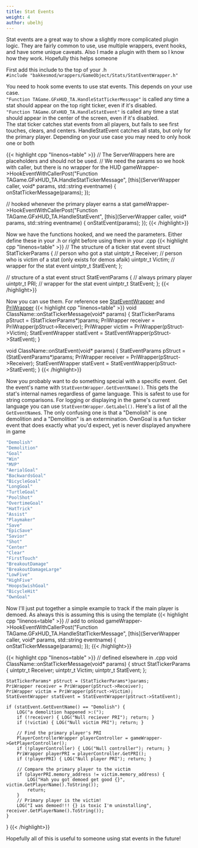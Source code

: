 ```yaml
---
title: Stat Events
weight: 4
author: ubelhj
---
```


Stat events are a great way to show a slightly more complicated plugin logic. They are fairly common to use, use multiple wrappers, event hooks, and have some unique caveats. Also I made a plugin with them so I know how they work. Hopefully this helps someone

First add this include to the top of your .h  
`#include "bakkesmod/wrappers/GameObject/Stats/StatEventWrapper.h"`

You need to hook some events to use stat events. This depends on your use case.  
`"Function TAGame.GFxHUD_TA.HandleStatTickerMessage"` is called any time a stat should appear on the top right ticker, even if it's disabled.  
`"Function TAGame.GFxHUD_TA.HandleStatEvent"` is called any time a stat should appear in the center of the screen, even if it's disabled.  
The stat ticker catches stat events from all players, but fails to see first touches, clears, and centers. 
HandleStatEvent catches all stats, but only for the primary player. Depending on your use case you may need to only hook one or both

{{< highlight cpp "linenos=table" >}}
// The ServerWrappers here are placeholders and should not be used. 
//  We need the params so we hook with caller, but there is no wrapper for the HUD
gameWrapper->HookEventWithCallerPost<ServerWrapper>("Function TAGame.GFxHUD_TA.HandleStatTickerMessage",
    [this](ServerWrapper caller, void* params, std::string eventname) {
        onStatTickerMessage(params);
    });

// hooked whenever the primary player earns a stat
gameWrapper->HookEventWithCallerPost<ServerWrapper>("Function TAGame.GFxHUD_TA.HandleStatEvent",
    [this](ServerWrapper caller, void* params, std::string eventname) {
        onStatEvent(params);
    });
{{< /highlight>}}

Now we have the functions hooked, and we need the parameters. Either define these in your .h or right before using them in your .cpp
{{< highlight cpp "linenos=table" >}}
// The structure of a ticker stat event
struct StatTickerParams {
    // person who got a stat
    uintptr_t Receiver;
    // person who is victim of a stat (only exists for demos afaik)
    uintptr_t Victim;
    // wrapper for the stat event
    uintptr_t StatEvent;
};

// structure of a stat event
struct StatEventParams {
    // always primary player
    uintptr_t PRI;
    // wrapper for the stat event
    uintptr_t StatEvent;
};
{{< /highlight>}}

Now you can use them. For reference see [StatEventWrapper](/bakkesmod_api/Classes/Wrappers/GameObject/Stats/StatEventWrapper/) and [PriWrapper](/bakkesmod_api/Classes/Wrappers/GameObject/PriWrapper/)
{{< highlight cpp "linenos=table" >}}
void ClassName::onStatTickerMessage(void* params) {
    StatTickerParams pStruct = (StatTickerParams*)params;
    PriWrapper receiver = PriWrapper(pStruct->Receiver);
    PriWrapper victim = PriWrapper(pStruct->Victim);
    StatEventWrapper statEvent = StatEventWrapper(pStruct->StatEvent);
}

void ClassName::onStatEvent(void* params) {
    StatEventParams pStruct = (StatEventParams*)params;
    PriWrapper receiver = PriWrapper(pStruct->Receiver);
    StatEventWrapper statEvent = StatEventWrapper(pStruct->StatEvent);
}
{{< /highlight>}}

Now you probably want to do something special with a specific event. Get the event's name with `StatEventWrapper.GetEventName()`. This gets the stat's internal names regardless of game language. This is safest to use for string comparisons. For logging or displaying in the game's current language you can use `StatEventWrapper.GetLabel()`. Here's a list of all the `GetEventName`s. The only confusing one is that a "Demolish" is one demolition and a "Demolition" is an extermination. OwnGoal is a fun ticker event that does exactly what you'd expect, yet is never displayed anywhere in game
```cpp
"Demolish"
"Demolition"
"Goal"
"Win"
"MVP"
"AerialGoal"
"BackwardsGoal"
"BicycleGoal"
"LongGoal"
"TurtleGoal"
"PoolShot"
"OvertimeGoal"
"HatTrick"
"Assist"
"Playmaker"
"Save"
"EpicSave"
"Savior"
"Shot"
"Center"
"Clear"
"FirstTouch"
"BreakoutDamage"
"BreakoutDamageLarge"
"LowFive"
"HighFive"
"HoopsSwishGoal"
"BicycleHit"
"OwnGoal"
```

Now I'll just put together a simple example to track if the main player is demoed. As always this is assuming this is using the template
{{< highlight cpp "linenos=table" >}}
// add to onload 
gameWrapper->HookEventWithCallerPost<ServerWrapper>("Function TAGame.GFxHUD_TA.HandleStatTickerMessage",
    [this](ServerWrapper caller, void* params, std::string eventname) {
        onStatTickerMessage(params);
    });
{{< /highlight>}}

{{< highlight cpp "linenos=table" >}}
// defined elsewhere in .cpp
void ClassName::onStatTickerMessage(void* params) {
    struct StatTickerParams {
        uintptr_t Receiver;
        uintptr_t Victim;
        uintptr_t StatEvent;
    };

    StatTickerParams* pStruct = (StatTickerParams*)params;
    PriWrapper receiver = PriWrapper(pStruct->Receiver);
    PriWrapper victim = PriWrapper(pStruct->Victim);
    StatEventWrapper statEvent = StatEventWrapper(pStruct->StatEvent);

    if (statEvent.GetEventName() == "Demolish") {
        LOG("a demolition happened >:(");
        if (!receiver) { LOG("Null reciever PRI"); return; }
        if (!victim) { LOG("Null victim PRI"); return; }

        // Find the primary player's PRI
        PlayerControllerWrapper playerController = gameWrapper->GetPlayerController();
        if (!playerController) { LOG("Null controller"); return; }
        PriWrapper playerPRI = playerController.GetPRI();
        if (!playerPRI) { LOG("Null player PRI"); return; }

        // Compare the primary player to the victim
        if (playerPRI.memory_address != victim.memory_address) {
            LOG("Hah you got demoed get good {}", victim.GetPlayerName().ToString());
            return;
        }
        // Primary player is the victim!
        LOG("I was demoed!!! {} is toxic I'm uninstalling", receiver.GetPlayerName().ToString());
    }
}
{{< /highlight>}}

Hopefully all of this is useful to someone using stat events in the future!